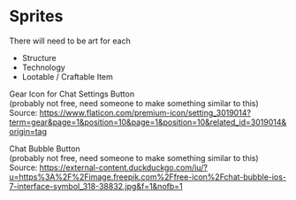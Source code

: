 # Sprites

There will need to be art for each
- Structure
- Technology
- Lootable / Craftable Item

Gear Icon for Chat Settings Button  
(probably not free, need someone to make something similar to this)  
Source: https://www.flaticon.com/premium-icon/setting_3019014?term=gear&page=1&position=10&page=1&position=10&related_id=3019014&origin=tag 

Chat Bubble Button  
(probably not free, need someone to make something similar to this)  
Source: https://external-content.duckduckgo.com/iu/?u=https%3A%2F%2Fimage.freepik.com%2Ffree-icon%2Fchat-bubble-ios-7-interface-symbol_318-38832.jpg&f=1&nofb=1
